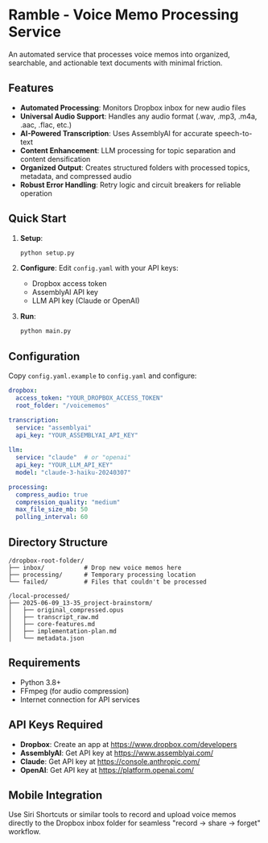 # Ramble - Voice Memo Processing Service

An automated service that processes voice memos into organized, searchable, and actionable text documents with minimal friction.

## Features

- **Automated Processing**: Monitors Dropbox inbox for new audio files
- **Universal Audio Support**: Handles any audio format (.wav, .mp3, .m4a, .aac, .flac, etc.)
- **AI-Powered Transcription**: Uses AssemblyAI for accurate speech-to-text
- **Content Enhancement**: LLM processing for topic separation and content densification
- **Organized Output**: Creates structured folders with processed topics, metadata, and compressed audio
- **Robust Error Handling**: Retry logic and circuit breakers for reliable operation

## Quick Start

1. **Setup**:
   ```bash
   python setup.py
   ```

2. **Configure**:
   Edit `config.yaml` with your API keys:
   - Dropbox access token
   - AssemblyAI API key
   - LLM API key (Claude or OpenAI)

3. **Run**:
   ```bash
   python main.py
   ```

## Configuration

Copy `config.yaml.example` to `config.yaml` and configure:

```yaml
dropbox:
  access_token: "YOUR_DROPBOX_ACCESS_TOKEN"
  root_folder: "/voicememos"

transcription:
  service: "assemblyai"
  api_key: "YOUR_ASSEMBLYAI_API_KEY"
  
llm:
  service: "claude"  # or "openai"
  api_key: "YOUR_LLM_API_KEY"
  model: "claude-3-haiku-20240307"

processing:
  compress_audio: true
  compression_quality: "medium"
  max_file_size_mb: 50
  polling_interval: 60
```

## Directory Structure

```
/dropbox-root-folder/
├── inbox/           # Drop new voice memos here
├── processing/      # Temporary processing location
└── failed/          # Files that couldn't be processed

/local-processed/
├── 2025-06-09_13-35_project-brainstorm/
│   ├── original_compressed.opus
│   ├── transcript_raw.md
│   ├── core-features.md
│   ├── implementation-plan.md
│   └── metadata.json
```

## Requirements

- Python 3.8+
- FFmpeg (for audio compression)
- Internet connection for API services

## API Keys Required

- **Dropbox**: Create an app at https://www.dropbox.com/developers
- **AssemblyAI**: Get API key at https://www.assemblyai.com/
- **Claude**: Get API key at https://console.anthropic.com/
- **OpenAI**: Get API key at https://platform.openai.com/

## Mobile Integration

Use Siri Shortcuts or similar tools to record and upload voice memos directly to the Dropbox inbox folder for seamless "record → share → forget" workflow.